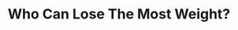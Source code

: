 ---
season: '01'
episode: '01'
title: 'Who Can Lose The Most Weight?'
description: 'At the first weigh-in, Kenny hid a solder halo in his hair.'
winner: 'Kenny'
humiliation: 'Spenny gave a spongebath to an old man.'
airtime: '08-26-2003'
youtubeID: 'https://www.youtube.com/watch?v=W4gy3tpgA9Y'
---